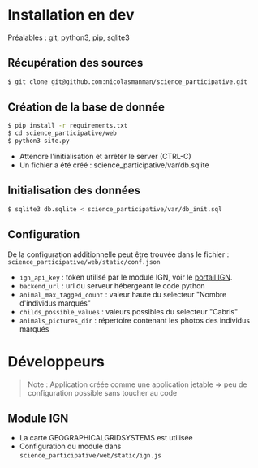 # Installation en dev
Préalables : git, python3, pip, sqlite3

## Récupération des sources
```bash
$ git clone git@github.com:nicolasmanman/science_participative.git
```

## Création de la base de donnée
```bash
$ pip install -r requirements.txt
$ cd science_participative/web
$ python3 site.py
```
- Attendre l'initialisation et arrêter le server (CTRL-C)
- Un fichier a été créé : science_participative/var/db.sqlite

## Initialisation des données
```bash
$ sqlite3 db.sqlite < science_participative/var/db_init.sql
```

## Configuration
De la configuration additionnelle peut être trouvée dans le fichier : ```science_participative/web/static/conf.json```
- ```ign_api_key``` : token utilisé par le module IGN, voir le [portail IGN](http://professionnels.ign.fr/).
- ```backend_url``` : url du serveur hébergeant le code python
- ```animal_max_tagged_count``` : valeur haute du selecteur "Nombre d'individus marqués"
- ```childs_possible_values``` : valeurs possibles du selecteur "Cabris"
- ```animals_pictures_dir``` : répertoire contenant les photos des individus marqués


# Développeurs
> Note : Application créée comme une application jetable => peu de configuration possible sans toucher au code

## Module IGN
- La carte GEOGRAPHICALGRIDSYSTEMS est utilisée
- Configuration du module dans ```science_participative/web/static/ign.js```
